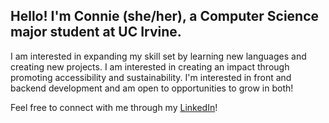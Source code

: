 ## Hello! I'm Connie (she/her), a Computer Science major student at UC Irvine.

I am interested in expanding my skill set by learning new languages and creating new projects. I am interested in creating an impact through promoting accessibility and sustainability. I'm interested in front and backend development and am open to opportunities to grow in both!

Feel free to connect with me through my [LinkedIn](https://www.linkedin.com/in/coyang/)!



